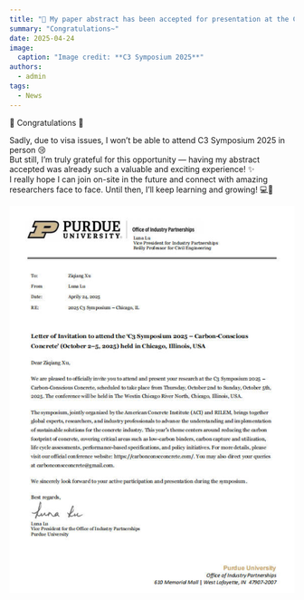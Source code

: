```yaml
---
title: "🎉 My paper abstract has been accepted for presentation at the C3 Symposium 2025!"
summary: "Congratulations~"
date: 2025-04-24
image:
  caption: "Image credit: **C3 Symposium 2025**"
authors:
  - admin
tags:
  - News
---
```


🎉 Congratulations 👋

Sadly, due to visa issues, I won’t be able to attend C3 Symposium 2025 in person 😢<br>
But still, I’m truly grateful for this opportunity — having my abstract accepted was already such a valuable and exciting experience! ✨<br>
I really hope I can join on-site in the future and connect with amazing researchers face to face. Until then, I’ll keep learning and growing! 💻🌱

![Letter of Invitation](./invitation.jpg)

